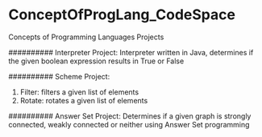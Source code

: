 # ConceptOfProgLang_CodeSpace
Concepts of Programming Languages Projects

##########
Interpreter Project:
Interpreter written in Java, determines if the given boolean expression results in True or False

##########
Scheme Project:
1. Filter: filters a given list of elements
2. Rotate: rotates a given list of elements

##########
Answer Set Project:
Determines if a given graph is strongly connected, weakly connected or neither using Answer Set programming

